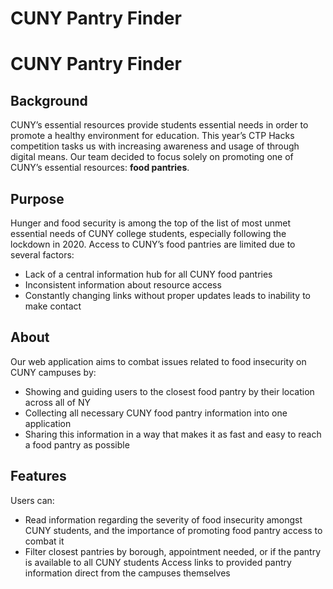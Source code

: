 # CUNY Pantry Finder

# CUNY Pantry Finder

## Background

CUNY’s essential resources provide students essential needs in order to promote a healthy environment for education. 
This year’s CTP Hacks competition tasks us with increasing awareness and usage of through digital means. 
Our team decided to focus solely on promoting one of CUNY’s essential resources: **food pantries**.

## Purpose

Hunger and food security is among the top of the list of most unmet essential needs of CUNY college students, especially following the lockdown in 2020.
Access to CUNY’s food pantries are limited due to several factors:
* Lack of a central information hub for all CUNY food pantries
* Inconsistent information about resource access
* Constantly changing links without proper updates leads to inability to make contact

## About

Our web application aims to combat issues related to food insecurity on CUNY campuses by:
* Showing and guiding users to the closest food pantry by their location across all of NY
* Collecting all necessary CUNY food pantry information into one application
* Sharing this information in a way that makes it as fast and easy to reach a food pantry as possible 

## Features

Users can:
* Read information regarding the severity of food insecurity amongst CUNY students, and the importance of promoting food pantry access to combat it
* Filter closest pantries by borough, appointment needed, or if the pantry is available to all CUNY students
Access links to provided pantry information direct from the campuses themselves
